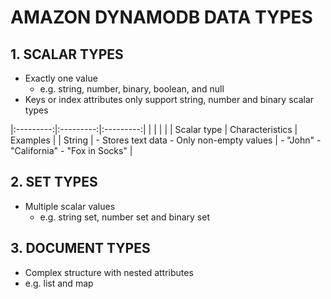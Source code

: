 # AMAZON DYNAMODB DATA TYPES

## 1. SCALAR TYPES

- Exactly one value
  - e.g. string, number, binary, boolean, and null
- Keys or index attributes only support string, number and binary scalar types

|:---------:|:---------:|:---------:|
| | | |
| Scalar type | Characteristics | Examples |
| String | - Stores text data - Only non-empty values | - "John" - "California" - "Fox in Socks" |

## 2. SET TYPES

- Multiple scalar values
  - e.g. string set, number set and binary set

## 3. DOCUMENT TYPES

- Complex structure with nested attributes
 - e.g. list and map
